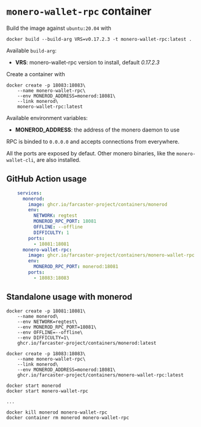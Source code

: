 `monero-wallet-rpc` container
===

Build the image against `ubuntu:20.04` with

```
docker build --build-arg VRS=v0.17.2.3 -t monero-wallet-rpc:latest .
```

Available `build-arg`:

- **VRS**: monero-wallet-rpc version to install, default *0.17.2.3*

Create a container with

```
docker create -p 18083:18083\
    --name monero-wallet-rpc\
    --env MONEROD_ADDRESS=monerod:18081\
    --link monerod\
    monero-wallet-rpc:latest
```

Available environment variables:

- **MONEROD_ADDRESS**: the address of the monero daemon to use

RPC is binded to `0.0.0.0` and accepts connections from everywhere.

All the ports are exposed by defaut. Other monero binaries, like the `monero-wallet-cli`, are also installed.

## GitHub Action usage

```yaml
    services:
      monerod:
        image: ghcr.io/farcaster-project/containers/monerod
        env:
          NETWORK: regtest
          MONEROD_RPC_PORT: 18081
          OFFLINE: --offline
          DIFFICULTY: 1
        ports:
          - 18081:18081
      monero-wallet-rpc:
        image: ghcr.io/farcaster-project/containers/monero-wallet-rpc
        env:
          MONEROD_RPC_PORT: monerod:18081
        ports:
          - 18083:18083
```

## Standalone usage with monerod

```
docker create -p 18081:18081\
    --name monerod\
    --env NETWORK=regtest\
    --env MONEROD_RPC_PORT=18081\
    --env OFFLINE=--offline\
    --env DIFFICULTY=1\
    ghcr.io/farcaster-project/containers/monerod:latest

docker create -p 18083:18083\
    --name monero-wallet-rpc\
    --link monerod\
    --env MONEROD_ADDRESS=monerod:18081\
    ghcr.io/farcaster-project/containers/monero-wallet-rpc:latest

docker start monerod
docker start monero-wallet-rpc

...

docker kill monerod monero-wallet-rpc
docker container rm monerod monero-wallet-rpc
```
